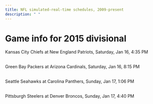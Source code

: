 ```yaml
---
title: NFL simulated-real-time schedules, 2009-present
description: " "
---
```


# Game info for 2015 divisional

Kansas City Chiefs at New England Patriots, Saturday, Jan 16, 4:35 PM

<br/>Green Bay Packers at Arizona Cardinals, Saturday, Jan 16, 8:15 PM

<br/>Seattle Seahawks at Carolina Panthers, Sunday, Jan 17, 1:06 PM

<br/>Pittsburgh Steelers at Denver Broncos, Sunday, Jan 17, 4:40 PM


